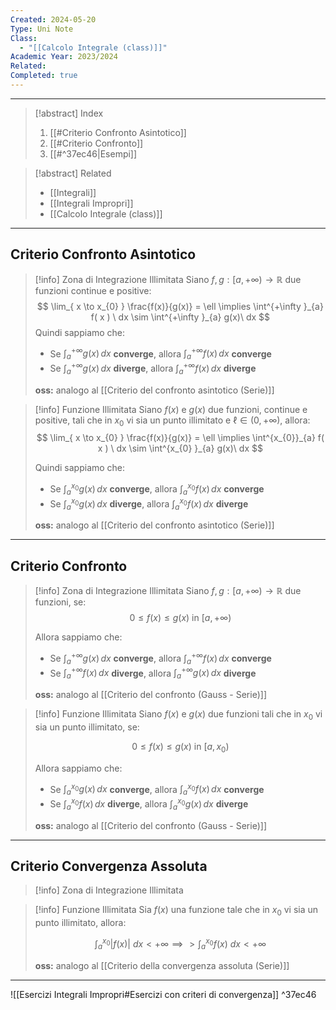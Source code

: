 ```yaml
---
Created: 2024-05-20
Type: Uni Note
Class:
  - "[[Calcolo Integrale (class)]]"
Academic Year: 2023/2024
Related: 
Completed: true
---
```

---

>[!abstract] Index
>1. [[#Criterio Confronto Asintotico]]
>2. [[#Criterio Confronto]]
>3. [[#^37ec46|Esempi]] 

>[!abstract] Related
>- [[Integrali]]
>- [[Integrali Impropri]]
>- [[Calcolo Integrale (class)]]

---
## Criterio Confronto Asintotico 

>[!info] Zona di Integrazione Illimitata
>Siano $f,g:[a,+\infty)\to \mathbb{R}$ due funzioni continue e positive:
>$$
>\lim_{ x \to x_{0} } \frac{f(x)}{g(x)} = \ell \implies \int^{+\infty }_{a} f( x ) \ dx \sim \int^{+\infty }_{a} g(x)\ dx
>$$
>Quindi sappiamo che:
>- Se $\int^{+\infty}_{a}  g(x)\, dx$ **converge**, allora $\int^{+\infty}_{a} f(x)\, dx$ **converge**
>- Se $\int^{+\infty}_{a}  g(x)\, dx$ **diverge**, allora $\int^{+\infty}_{a} f(x)\, dx$ **diverge**
>
>**oss:** analogo al [[Criterio del confronto asintotico (Serie)]]

>[!info] Funzione Illimitata
>Siano $f(x)$ e $g(x)$ due funzioni, continue e positive, tali che in $x_{0}$ vi sia un punto illimitato e $\ell \in (0, +\infty)$, allora:
>$$
>\lim_{ x \to x_{0} } \frac{f(x)}{g(x)} = \ell \implies \int^{x_{0}}_{a} f( x ) \ dx \sim \int^{x_{0} }_{a} g(x)\ dx
>$$
>
>Quindi sappiamo che:
>- Se $\int^{x_{0}}_{a}  g(x)\, dx$ **converge**, allora $\int^{x_{0}}_{a} f(x)\, dx$ **converge**
>- Se $\int^{x_{0}}_{a}  g(x)\, dx$ **diverge**, allora $\int^{x_{0}}_{a} f(x)\, dx$ **diverge**
>
>**oss:** analogo al [[Criterio del confronto asintotico (Serie)]]

---
## Criterio Confronto

>[!info] Zona di Integrazione Illimitata
>Siano $f,g:[a,+\infty)\to \mathbb{R}$ due funzioni, se:
>$$
>0\leq f(x)\leq g(x)\ \text{in } [a,+\infty)
>$$
>
>Allora sappiamo che:
>- Se $\int^{+\infty}_{a}  g(x)\, dx$ **converge**, allora $\int^{+\infty}_{a} f(x)\, dx$ **converge**
>- Se $\int^{+\infty}_{a} f(x)\, dx$ **diverge**, allora $\int^{+\infty}_{a} g(x)\, dx$ **diverge**
>
>**oss:** analogo al [[Criterio del confronto (Gauss - Serie)]]

>[!info] Funzione Illimitata
>Siano $f(x)$ e $g(x)$ due funzioni tali che in $x_{0}$ vi sia un punto illimitato, se:
>
>$$
>0\leq f(x)\leq g(x)\ \text{in } [a,x_{0})
>$$
>
>Allora sappiamo che:
>- Se $\int^{x_{0}}_{a}  g(x)\, dx$ **converge**, allora $\int^{x_{0}}_{a} f(x)\, dx$ **converge**
>- Se $\int^{x_{0}}_{a} f(x)\, dx$ **diverge**, allora $\int^{x_{0}}_{a} g(x)\, dx$ **diverge**
>
>**oss:** analogo al [[Criterio del confronto (Gauss - Serie)]]

---
## Criterio Convergenza Assoluta

>[!info] Zona di Integrazione Illimitata

>[!info] Funzione Illimitata
>Sia $f(x)$ una funzione tale che in $x_{0}$ vi sia un punto illimitato, allora:
>
>$$
>\int^{x_{0}}_{a} \big\vert f( x)\big\vert \ dx < +\infty \implies  >\int^{x_{0}}_{a} f( x) \ dx < +\infty 
>$$
>
>**oss:** analogo al [[Criterio della convergenza assoluta (Serie)]]

---
![[Esercizi Integrali Impropri#Esercizi con criteri di convergenza]] ^37ec46